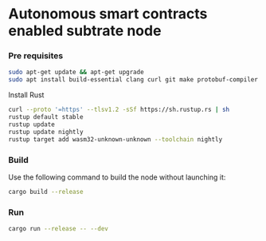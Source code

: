 # Autonomous smart contracts enabled subtrate node

### Pre requisites

```sh
sudo apt-get update && apt-get upgrade
sudo apt install build-essential clang curl git make protobuf-compiler libprotobuf-dev
```
Install Rust

```sh
curl --proto '=https' --tlsv1.2 -sSf https://sh.rustup.rs | sh
rustup default stable
rustup update
rustup update nightly
rustup target add wasm32-unknown-unknown --toolchain nightly
```


### Build

Use the following command to build the node without launching it:

```sh
cargo build --release
```

### Run

```sh
cargo run --release -- --dev
```
